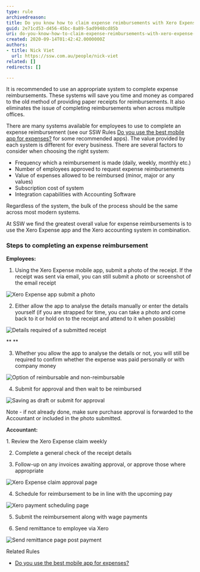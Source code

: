 ```yaml
---
type: rule
archivedreason: 
title: Do you know how to claim expense reimbursements with Xero Expense app
guid: 2e71cd53-d456-45bc-8a89-5ad9948cd85b
uri: do-you-know-how-to-claim-expense-reimbursements-with-xero-expense-app
created: 2020-09-14T01:42:42.0000000Z
authors:
- title: Nick Viet
  url: https://ssw.com.au/people/nick-viet
related: []
redirects: []

---
```


It is recommended to use an appropriate system to complete expense reimbursements. These systems will save you time and money as compared to the old method of providing paper receipts for reimbursements. It also eliminates the issue of completing reimbursements when across multiple offices.




There are many systems available for employees to use to complete an expense reimbursement (see our SSW Rules [Do you use the best mobile app for expenses?](/_layouts/15/FIXUPREDIRECT.ASPX?WebId=3dfc0e07-e23a-4cbb-aac2-e778b71166a2&TermSetId=07da3ddf-0924-4cd2-a6d4-a4809ae20160&TermId=1b68e80d-427c-47b6-ba84-b6c86f3d446d) for some recommended apps). The value provided by each system is different for every business. There are several factors to consider when choosing the right system:





* Frequency which a reimbursement is made (daily, weekly, monthly etc.)
* Number of employees approved to request expense reimbursements
* Value of expenses allowed to be reimbursed (minor, major or any values)
* Subscription cost of system
* Integration capabilities with Accounting Software


Regardless of the system, the bulk of the process should be the same across most modern systems.



At SSW we find the greatest overall value for expense reimbursements is to use the Xero Expense app and the Xero accounting system in combination. 





### Steps to completing an expense reimbursement



 **Employees:** 




  1. Using the Xero Expense mobile app, submit a photo of the receipt. If the receipt was sent via email, you can still submit a photo or screenshot of the email receipt









![Xero Expense app submit a photo](2020-11-25_15-44-09.png)





2. Either allow the app to analyse the details manually or enter the details yourself (if you are strapped for time, you can take a photo and come back to it or hold on to the receipt and attend to it when possible)





![Details required of a submitted receipt](e.jpg)

 **
** 

3. Whether you allow the app to analyse the details or not, you will still be required to confirm whether the expense was paid personally or with company money






![Option of reimbursable and non-reimbursable](2020-11-25_15-51-14.png)



4. Submit for approval and then wait to be reimbursed






![Saving as draft or submit for approval](2020-11-25_15-53-02.png)



Note - if not already done, make sure purchase approval is forwarded to the Accountant or included in the photo submitted.



<font color="#333333"> <strong>Accountant:</strong> </font>




<font color="#333333"> <strong></strong> </font>1. Review the Xero Expense claim weekly




2. Complete a general check of the receipt details




3. Follow-up on any invoices awaiting approval, or approve those where appropriate


![Xero Expense claim approval page](2020-11-25_16-14-53.png)




4. Schedule for reimbursement to be in line with the upcoming pay





![Xero payment scheduling page](2020-11-25_16-01-26.png)




5. Submit the reimbursement along with wage payments





6. Send remittance to employee via Xero 


![Send remittance page post payment](2020-11-25_16-04-57.png)

<!--endintro-->

Related Rules

* [Do you use the best mobile app for expenses?](/_layouts/15/FIXUPREDIRECT.ASPX?WebId=3dfc0e07-e23a-4cbb-aac2-e778b71166a2&TermSetId=07da3ddf-0924-4cd2-a6d4-a4809ae20160&TermId=1b68e80d-427c-47b6-ba84-b6c86f3d446d)
